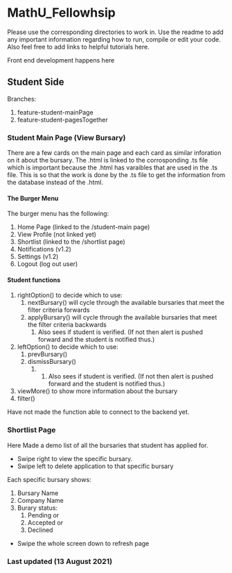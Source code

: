# MathU_Fellowhsip
Please use the corresponding directories to work in. 
Use the readme to add any important information regarding how to run, compile or edit your code.
Also feel free to add links to helpful tutorials here.

Front end development happens here

## Student Side 
Branches:
1. feature-student-mainPage
2. feature-student-pagesTogether


### Student Main Page (View Bursary)
There are a few cards on the main page and each card as similar inforation on it about the bursary. 
The .html is linked to the corrosponding .ts file which is important because the .html has varaibles that are used in the .ts file. This is so that the work is done by the .ts file to get the information from the database instead of the .html.

#### The Burger Menu 
The burger menu has the following:
1. Home Page (linked to the /student-main page)
2. View Profile (not linked yet)
3. Shortlist (linked to the /shortlist page)
4. Notifications (v1.2)
5. Settings (v1.2)
6. Logout (log out user)

#### Student functions
1. rightOption() to decide which to use:
    1. nextBursary() will cycle through the available bursaries that meet the filter criteria forwards
    2. applyBursary() will cycle through the available bursaries that meet the filter criteria backwards
        1. Also sees if student is verified. (If not then alert is pushed forward and the student is notified thus.)
2. leftOption() to decide which to use:
    1. prevBursary()
    2. dismissBursary()
        1. 1. Also sees if student is verified. (If not then alert is pushed forward and the student is notified thus.)
3. viewMore() to show more information about the bursary
4. filter()

Have not made the function able to connect to the backend yet. 

### Shortlist Page
Here Made a demo list of all the bursaries that student has applied for.
- Swipe right to view the specific bursary.
- Swipe left to delete application to that specific bursary

Each specific bursary shows:
1. Bursary Name
2. Company Name
3. Burary status:
    1. Pending or
    2. Accepted or
    3. Declined

- Swipe the whole screen down to refresh page

### Last updated (13 August 2021)